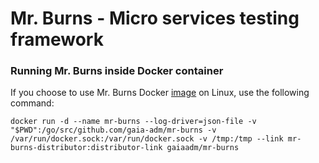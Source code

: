 # Mr. Burns - Micro services testing framework
### Running Mr. Burns inside Docker container
If you choose to use Mr. Burns Docker [image](https://hub.docker.com/r/gaiaadm/mr-burns/) on Linux, use the following command:
```
docker run -d --name mr-burns --log-driver=json-file -v "$PWD":/go/src/github.com/gaia-adm/mr-burns -v /var/run/docker.sock:/var/run/docker.sock -v /tmp:/tmp --link mr-burns-distributor:distributor-link gaiaadm/mr-burns
```
